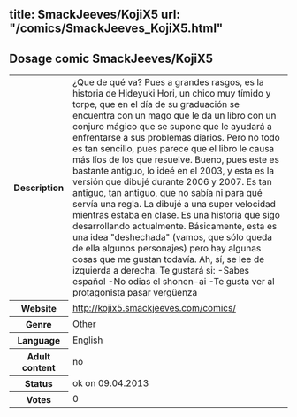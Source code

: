 title: SmackJeeves/KojiX5
url: "/comics/SmackJeeves_KojiX5.html"
---
Dosage comic SmackJeeves/KojiX5
-----------------------------------------

<table class="comicinfo">
<tr>
<th>Description</th><td>¿Que de qué va? Pues a grandes rasgos, es la historia de Hideyuki Hori, un chico muy tímido y torpe, que en el día de su graduación se encuentra con un mago que le da un libro con un conjuro mágico que se supone que le ayudará a enfrentarse a sus problemas diarios. Pero no todo es tan sencillo, pues parece que el libro le causa más líos de los que resuelve. Bueno, pues este es bastante antiguo, lo ideé en el 2003, y esta es la versión que dibujé durante 2006 y 2007. Es tan antiguo, tan antiguo, que no sabía ni para qué servía una regla. La dibujé a una super velocidad mientras estaba en clase. Es una historia que sigo desarrollando actualmente. Básicamente, esta es una idea &quot;deshechada&quot; (vamos, que sólo queda de ella algunos personajes) pero hay algunas cosas que me gustan todavía. Ah, sí, se lee de izquierda a derecha. Te gustará si: -Sabes español -No odias el shonen-ai -Te gusta ver al protagonista pasar vergüenza</td>
</tr>
<tr>
<th>Website</th><td><a href="http://kojix5.smackjeeves.com/comics/">http://kojix5.smackjeeves.com/comics/</a></td>
</tr>
<tr>
<th>Genre</th><td>Other</td>
</tr>
<tr>
<th>Language</th><td>English</td>
</tr>
<tr>
<th>Adult content</th><td>no</td>
</tr>
<tr>
<th>Status</th><td>ok on 09.04.2013</td>
</tr>
<tr>
<th>Votes</th><td>0</div></td>
</tr>
</table>
